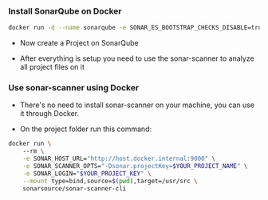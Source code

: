 ### Install SonarQube on Docker
```sh
docker run -d --name sonarqube -e SONAR_ES_BOOTSTRAP_CHECKS_DISABLE=true -p 9000:9000 sonarqube:latest
```

- Now create a Project on SonarQube

- After everything is setup you need to use the sonar-scanner to analyze all project files on it

### Use sonar-scanner using Docker

- There's no need to install sonar-scanner on your machine, you can use it through Docker.

- On the project folder run this command:

```sh
docker run \                   
    --rm \
    -e SONAR_HOST_URL="http://host.docker.internal:9000" \
    -e SONAR_SCANNER_OPTS="-Dsonar.projectKey=$YOUR_PROJECT_NAME" \
    -e SONAR_LOGIN="$YOUR_PROJECT_KEY" \
    --mount type=bind,source=$(pwd),target=/usr/src \
    sonarsource/sonar-scanner-cli
```